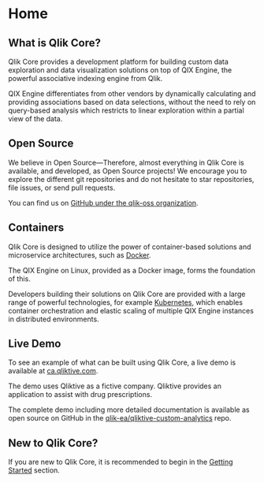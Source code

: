 # Home

## What is Qlik Core?

Qlik Core provides a development platform for building custom data exploration and data
visualization solutions on top of QIX Engine, the powerful associative indexing engine from Qlik.

QIX Engine differentiates from other vendors by dynamically calculating and providing associations based on data
selections, without the need to rely on query-based analysis which restricts to linear exploration within a partial view
of the data.

## Open Source

We believe in Open Source—Therefore, almost everything in Qlik Core is available, and developed, as Open Source projects!
We encourage you to explore the different git repositories and do not hesitate to star repositories, file issues, or send
pull requests.

You can find us on [GitHub under the qlik-oss organization](https://github.com/qlik-oss/).

## Containers

Qlik Core is designed to utilize the power of container-based solutions and microservice architectures, such as
[Docker](https://docker.com).

The QIX Engine on Linux, provided as a Docker image, forms the foundation of this.

Developers building their solutions on Qlik Core are provided with a large range of powerful technologies, for example
[Kubernetes](https://kubernetes.io), which enables container orchestration and elastic scaling of multiple QIX Engine
instances in distributed environments.

## Live Demo

To see an example of what can be built using Qlik Core, a live demo is available at
[ca.qliktive.com](https://ca.qliktive.com).

The demo uses Qliktive as a fictive company. Qliktive provides an application to assist with drug prescriptions.

The complete demo including more detailed documentation is available as open source on GitHub in the
[qlik-ea/qliktive-custom-analytics](https://github.com/qlik-ea/qliktive-custom-analytics) repo.

## New to Qlik Core?

If you are new to Qlik Core, it is recommended to begin in the [Getting Started](./getting-started.md) section.
